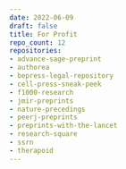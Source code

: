 ```yaml
---
date: 2022-06-09
draft: false
title: For Profit
repo_count: 12
repositories:
- advance-sage-preprint
- authorea
- bepress-legal-repository
- cell-press-sneak-peek
- f1000-research
- jmir-preprints
- nature-precedings
- peerj-preprints
- preprints-with-the-lancet
- research-square
- ssrn
- therapoid
---
```



